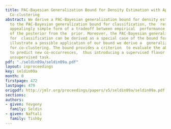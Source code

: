 ```yaml
---
title: PAC-Bayesian Generalization Bound for Density Estimation with Application to
  Co-clustering
abstract: We derive a PAC-Bayesian generalization bound for density estimation.  Similar
  to the PAC-Bayesian generalization bound for classification, the  result has the
  appealingly simple form of a tradeoff between empirical  performance and the KL-divergence
  of the posterior from the  prior. Moreover, the PAC-Bayesian generalization bound
  for  classification can be derived as a special case of the bound for density  estimation.    To
  illustrate a possible application of our bound we derive a  generalization bound
  for co-clustering. The bound provides a criterion  to evaluate the ability of co-clustering
  to predict new co-occurrences,  thus introducing a supervised flavor to this traditionally
  unsupervised task.
pdf: "./seldin09a/seldin09a.pdf"
layout: inproceedings
key: seldin09a
month: 0
firstpage: 472
lastpage: 479
origpdf: http://jmlr.org/proceedings/papers/v5/seldin09a/seldin09a.pdf
sections: 
authors:
- given: Yevgeny
  family: Seldin
- given: Naftali
  family: Tishby
---
```

